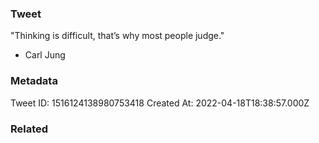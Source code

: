 ### Tweet
"Thinking is difficult, that’s why most people judge."

- Carl Jung

### Metadata
Tweet ID: 1516124138980753418
Created At: 2022-04-18T18:38:57.000Z

### Related

